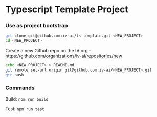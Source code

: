 # Typescript Template Project

### Use as project bootstrap

```bash
git clone git@github.com:iv-ai/ts-template.git <NEW_PROJECT>
cd <NEW_PROJECT>
```
Create a new Github repo on the IV org - https://github.com/organizations/iv-ai/repositories/new
```bash
echo <NEW_PROJECT> > README.md
git remote set-url origin git@github.com:iv-ai/<NEW_PROJECT>.git
git push
```

### Commands

Build: `nom run build`

Test: `npm run test`
